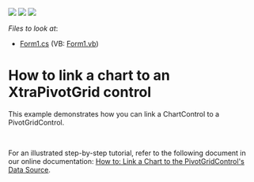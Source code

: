 <!-- default badges list -->
![](https://img.shields.io/endpoint?url=https://codecentral.devexpress.com/api/v1/VersionRange/128575105/13.2.5%2B)
[![](https://img.shields.io/badge/Open_in_DevExpress_Support_Center-FF7200?style=flat-square&logo=DevExpress&logoColor=white)](https://supportcenter.devexpress.com/ticket/details/E4983)
[![](https://img.shields.io/badge/📖_How_to_use_DevExpress_Examples-e9f6fc?style=flat-square)](https://docs.devexpress.com/GeneralInformation/403183)
<!-- default badges end -->
<!-- default file list -->
*Files to look at*:

* [Form1.cs](./CS/Pivot_Chart_1/Form1.cs) (VB: [Form1.vb](./VB/Pivot_Chart_1/Form1.vb))
<!-- default file list end -->
# How to link a chart to an XtraPivotGrid control


<p>This example demonstrates how you can link a ChartControl to a PivotGridControl.</p><br />
<p>For an illustrated step-by-step tutorial, refer to the following document in our online documentation: <a href="http://help.devexpress.com/#WindowsForms/CustomDocument5677"><u>How to: Link a Chart to the PivotGridControl's Data Source</u></a>.</p>

<br/>


